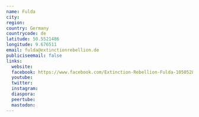 ```yaml
---
name: Fulda
city:
region:
country: Germany
countrycode: de
latitude: 50.5521486
longitude: 9.676511
email: fulda@extinctionrebellion.de
publiciseemail: false
links:
  website:
  facebook: https://www.facebook.com/Extinction-Rebellion-Fulda-105052850908800/
  youtube:
  twitter:
  instagram:
  diaspora:
  peertube:
  mastodon:
---
```

